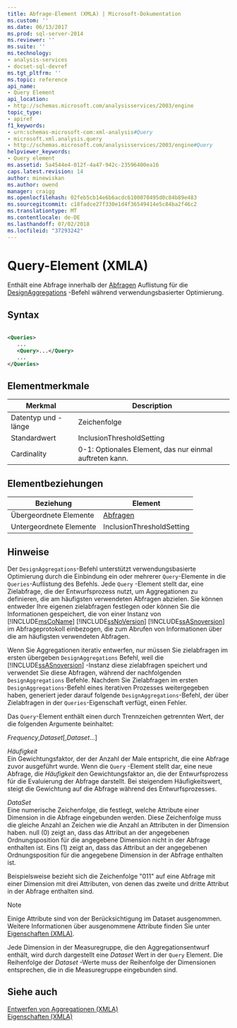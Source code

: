 ```yaml
---
title: Abfrage-Element (XMLA) | Microsoft-Dokumentation
ms.custom: ''
ms.date: 06/13/2017
ms.prod: sql-server-2014
ms.reviewer: ''
ms.suite: ''
ms.technology:
- analysis-services
- docset-sql-devref
ms.tgt_pltfrm: ''
ms.topic: reference
api_name:
- Query Element
api_location:
- http://schemas.microsoft.com/analysisservices/2003/engine
topic_type:
- apiref
f1_keywords:
- urn:schemas-microsoft-com:xml-analysis#Query
- microsoft.xml.analysis.query
- http://schemas.microsoft.com/analysisservices/2003/engine#Query
helpviewer_keywords:
- Query element
ms.assetid: 5a4544e4-012f-4a47-942c-23596400ea16
caps.latest.revision: 14
author: minewiskan
ms.author: owend
manager: craigg
ms.openlocfilehash: 02feb5cb14e6b6acdc6100070495d0c84b89e483
ms.sourcegitcommit: c18fadce27f330e1d4f36549414e5c84ba2f46c2
ms.translationtype: MT
ms.contentlocale: de-DE
ms.lasthandoff: 07/02/2018
ms.locfileid: "37293242"
---
```

# <a name="query-element-xmla"></a>Query-Element (XMLA)
  Enthält eine Abfrage innerhalb der [Abfragen](queries-element-xmla.md) Auflistung für die [DesignAggregations](../xml-elements-commands/designaggregations-element-xmla.md) -Befehl während verwendungsbasierter Optimierung.  
  
## <a name="syntax"></a>Syntax  
  
```xml  
  
<Queries>  
   ...  
   <Query>...</Query>  
   ...  
</Queries>  
```  
  
## <a name="element-characteristics"></a>Elementmerkmale  
  
|Merkmal|Description|  
|--------------------|-----------------|  
|Datentyp und -länge|Zeichenfolge|  
|Standardwert|InclusionThresholdSetting|  
|Cardinality|0-1: Optionales Element, das nur einmal auftreten kann.|  
  
## <a name="element-relationships"></a>Elementbeziehungen  
  
|Beziehung|Element|  
|------------------|-------------|  
|Übergeordnete Elemente|[Abfragen](queries-element-xmla.md)|  
|Untergeordnete Elemente|InclusionThresholdSetting|  
  
## <a name="remarks"></a>Hinweise  
 Der `DesignAggregations`-Befehl unterstützt verwendungsbasierte Optimierung durch die Einbindung ein oder mehrerer `Query`-Elemente in die `Queries`-Auflistung des Befehls. Jede `Query` -Element stellt dar, eine Zielabfrage, die der Entwurfsprozess nutzt, um Aggregationen zu definieren, die am häufigsten verwendeten Abfragen abzielen. Sie können entweder Ihre eigenen zielabfragen festlegen oder können Sie die Informationen gespeichert, die von einer Instanz von [!INCLUDE[msCoName](../../../includes/msconame-md.md)] [!INCLUDE[ssNoVersion](../../../includes/ssnoversion-md.md)] [!INCLUDE[ssASnoversion](../../../includes/ssasnoversion-md.md)] im Abfrageprotokoll einbezogen, die zum Abrufen von Informationen über die am häufigsten verwendeten Abfragen.  
  
 Wenn Sie Aggregationen iterativ entwerfen, nur müssen Sie zielabfragen im ersten übergeben `DesignAggregations` Befehl, weil die [!INCLUDE[ssASnoversion](../../../includes/ssasnoversion-md.md)] -Instanz diese zielabfragen speichert und verwendet Sie diese Abfragen, während der nachfolgenden `DesignAggregations` Befehle. Nachdem Sie Zielabfragen im ersten `DesignAggregations`-Befehl eines iterativen Prozesses weitergegeben haben, generiert jeder darauf folgende `DesignAggregations`-Befehl, der über Zielabfragen in der `Queries`-Eigenschaft verfügt, einen Fehler.  
  
 Das `Query`-Element enthält einen durch Trennzeichen getrennten Wert, der die folgenden Argumente beinhaltet:  
  
 *Frequency*,*Dataset*[,*Dataset*...]  
  
 *Häufigkeit*  
 Ein Gewichtungsfaktor, der der Anzahl der Male entspricht, die eine Abfrage zuvor ausgeführt wurde. Wenn die `Query` -Element stellt dar, eine neue Abfrage, die *Häufigkeit* den Gewichtungsfaktor an, die der Entwurfsprozess für die Evaluierung der Abfrage darstellt. Bei steigendem Häufigkeitswert, steigt die Gewichtung auf die Abfrage während des Entwurfsprozesses.  
  
 *DataSet*  
 Eine numerische Zeichenfolge, die festlegt, welche Attribute einer Dimension in die Abfrage eingebunden werden. Diese Zeichenfolge muss die gleiche Anzahl an Zeichen wie die Anzahl an Attributen in der Dimension haben. null (0) zeigt an, dass das Attribut an der angegebenen Ordnungsposition für die angegebene Dimension nicht in der Abfrage enthalten ist. Eins (1) zeigt an, dass das Attribut an der angegebenen Ordnungsposition für die angegebene Dimension in der Abfrage enthalten ist.  
  
 Beispielsweise bezieht sich die Zeichenfolge "011" auf eine Abfrage mit einer Dimension mit drei Attributen, von denen das zweite und dritte Attribut in der Abfrage enthalten sind.  
  
> [!NOTE]  
>  Einige Attribute sind von der Berücksichtigung im Dataset ausgenommen. Weitere Informationen über ausgenommene Attribute finden Sie unter [Eigenschaften (XMLA)](query-element-xmla.md).  
  
 Jede Dimension in der Measuregruppe, die den Aggregationsentwurf enthält, wird durch dargestellt eine *Dataset* Wert in der `Query` Element. Die Reihenfolge der *Dataset* -Werte muss der Reihenfolge der Dimensionen entsprechen, die in die Measuregruppe eingebunden sind.  
  
## <a name="see-also"></a>Siehe auch  
 [Entwerfen von Aggregationen &#40;XMLA&#41;](../../multidimensional-models-scripting-language-assl-xmla/designing-aggregations-xmla.md)   
 [Eigenschaften &#40;XMLA&#41;](xml-elements-properties.md)  
  
  
